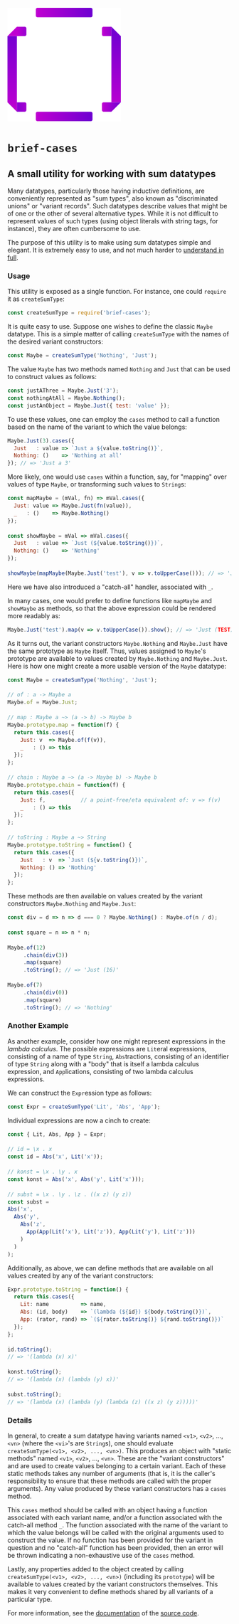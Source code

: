 ![The "brief-case" logo](logo.png)
# `brief-cases`
## A small utility for working with sum datatypes

Many datatypes, particularly those having inductive definitions, are conveniently represented as "sum types", also known as "discriminated unions" or "variant records".
Such datatypes describe values that might be of one or the other of several alternative types.
While it is not difficult to represent values of such types (using object literals with string tags, for instance), they are often cumbersome to use.

The purpose of this utility is to make using sum datatypes simple and elegant.
It is extremely easy to use, and not much harder to [understand in full](DOC.md).

### Usage
This utility is exposed as a single function.
For instance, one could `require` it as `createSumType`:

```javascript
const createSumType = require('brief-cases');
```

It is quite easy to use.
Suppose one wishes to define the classic `Maybe` datatype.
This is a simple matter of calling `createSumType` with the names of the desired variant constructors:

```javascript
const Maybe = createSumType('Nothing', 'Just');
```

The value `Maybe` has two methods named `Nothing` and `Just` that can be used to construct values as follows:

```javascript
const justAThree = Maybe.Just('3');
const nothingAtAll = Maybe.Nothing();
const justAnObject = Maybe.Just({ test: 'value' });
```

To use these values, one can employ the `cases` method to call a function based on the name of the variant to which the value belongs:

```javascript
Maybe.Just(3).cases({
  Just   : value => `Just a ${value.toString()}`,
  Nothing: ()    => 'Nothing at all'
}); // => 'Just a 3'
```

More likely, one would use `cases` within a function, say, for "mapping" over values of type `Maybe`, or transforming such values to `String`s:

```javascript
const mapMaybe = (mVal, fn) => mVal.cases({
  Just: value => Maybe.Just(fn(value)),
  _   : ()    => Maybe.Nothing()
});

const showMaybe = mVal => mVal.cases({
  Just   : value => `Just (${value.toString()})`,
  Nothing: ()    => 'Nothing'
});

showMaybe(mapMaybe(Maybe.Just('test'), v => v.toUpperCase())); // => 'Just (TEST)'
```

Here we have also introduced a "catch-all" handler, associated with `_`.

In many cases, one would prefer to define functions like `mapMaybe` and `showMaybe` as methods, so that the above expression could be rendered more readably as:

```javascript
Maybe.Just('test').map(v => v.toUpperCase()).show(); // => 'Just (TEST)'
```

As it turns out, the variant constructors `Maybe.Nothing` and `Maybe.Just` have the same prototype as `Maybe` itself.
Thus, values assigned to `Maybe`'s prototype are available to values created by `Maybe.Nothing` and `Maybe.Just`.
Here is how one might create a more usable version of the `Maybe` datatype:

```javascript
const Maybe = createSumType('Nothing', 'Just');

// of : a -> Maybe a
Maybe.of = Maybe.Just;

// map : Maybe a ~> (a -> b) -> Maybe b
Maybe.prototype.map = function(f) {
  return this.cases({
    Just: v  => Maybe.of(f(v)),
    _   : () => this
  });
};

// chain : Maybe a ~> (a -> Maybe b) -> Maybe b
Maybe.prototype.chain = function(f) {
  return this.cases({
    Just: f,           // a point-free/eta equivalent of: v => f(v)
    _   : () => this
  });
};

// toString : Maybe a ~> String
Maybe.prototype.toString = function() {
  return this.cases({
    Just   : v  => `Just (${v.toString()})`,
    Nothing: () => 'Nothing'
  });
};
```

These methods are then available on values created by the variant constructors `Maybe.Nothing` and `Maybe.Just`:

```javascript
const div = d => n => d === 0 ? Maybe.Nothing() : Maybe.of(n / d);

const square = n => n * n;

Maybe.of(12)
     .chain(div(3))
     .map(square)
     .toString(); // => 'Just (16)'

Maybe.of(7)
     .chain(div(0))
     .map(square)
     .toString(); // => 'Nothing'
```

### Another Example
As another example, consider how one might represent expressions in the *lambda calculus*.
The possible expressions are `Lit`eral expressions, consisting of a name of type `String`, `Abs`tractions, consisting of an identifier of type `String` along with a "body" that is itself a lambda calculus expression, and `App`lications, consisting of two lambda calculus expressions.

We can construct the `Expr`ession type as follows:

```javascript
const Expr = createSumType('Lit', 'Abs', 'App');
```

Individual expressions are now a cinch to create:

```javascript
const { Lit, Abs, App } = Expr;

// id = \x . x
const id = Abs('x', Lit('x'));

// konst = \x . \y . x
const konst = Abs('x', Abs('y', Lit('x')));

// subst = \x . \y . \z . ((x z) (y z))
const subst =
Abs('x',
  Abs('y',
    Abs('z',
      App(App(Lit('x'), Lit('z')), App(Lit('y'), Lit('z')))
    )
  )
);
```

Additionally, as above, we can define methods that are available on all values created by any of the variant constructors:

```javascript
Expr.prototype.toString = function() {
  return this.cases({
    Lit: name          => name,
    Abs: (id, body)    => `(lambda (${id}) ${body.toString()})`,
    App: (rator, rand) => `(${rator.toString()} ${rand.toString()})`
  });
};

id.toString();
// => '(lambda (x) x)'

konst.toString();
// => '(lambda (x) (lambda (y) x))'

subst.toString();
// => '(lambda (x) (lambda (y) (lambda (z) ((x z) (y z)))))'
```

### Details
In general, to create a sum datatype having variants named `<v1>`, `<v2>`, ..., `<vn>` (where the `<vi>`'s are `String`s), one should evaluate `createSumType(<v1>, <v2>, ..., <vn>)`.
This produces an object with "static methods" named `<v1>`, `<v2>`, ..., `<vn>`.
These are the "variant constructors" and are used to create values belonging to a certain variant.
Each of these static methods takes any number of arguments (that is, it is the caller's responsibility to ensure that these methods are called with the proper arguments).
Any value produced by these variant constructors has a `cases` method.

This `cases` method should be called with an object having a function associated with each variant name, and/or a function associated with the catch-all method `_`.
The function associated with the name of the variant to which the value belongs will be called with the original arguments used to construct the value.
If no function has been provided for the variant in question and no "catch-all" function has been provided, then an error will be thrown indicating a non-exhaustive use of the `cases` method.

Lastly, any properties added to the object created by calling `createSumType(<v1>, <v2>, ..., <vn>)` (including its `prototype`) will be available to values created by the variant constructors themselves.
This makes it very convenient to define methods shared by all variants of a particular type.

For more information, see the [documentation](DOC.md) of the [source code](index.js).
